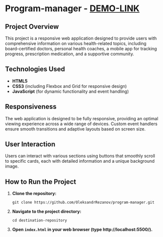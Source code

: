 # Program-manager - [DEMO-LINK](https://oleksandrrezanov.github.io/program-manager/)

## Project Overview

This project is a responsive web application designed to provide users with comprehensive information on various health-related topics, including board-certified doctors, personal health coaches, a mobile app for tracking progress, prescription medication, and a supportive community.

## Technologies Used

- **HTML5**
- **CSS3** (including Flexbox and Grid for responsive design)
- **JavaScript** (for dynamic functionality and event handling)

## Responsiveness

The web application is designed to be fully responsive, providing an optimal viewing experience across a wide range of devices. Custom event handlers ensure smooth transitions and adaptive layouts based on screen size.

## User Interaction

Users can interact with various sections using buttons that smoothly scroll to specific cards, each with detailed information and a unique background image.

## How to Run the Project

1. **Clone the repository:**
    ```
    git clone https://github.com/OleksandrRezanov/program-manager.git
    ```
2. **Navigate to the project directory:**
    ```
    cd destination-repository
    ```
3. **Open `index.html` in your web browser (type http://localhost:5500/).**


